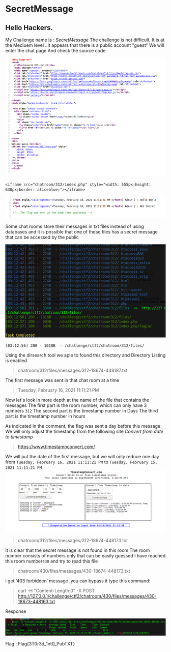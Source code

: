# SecretMessage

Hello Hackers. 
----
My Challenge name is : *SecretMessage*
The challenge is not difficult, It is at the Mediuem level
..It appears that there is a public account "guest"
We will enter the chat page And check the source code

<img src="https://raw.githubusercontent.com/CaesarEG0x01/SecretMessage/main/Screenshot%20at%202021-02-17%2003-41-34.png">

````
<iframe src="chatroom/312/index.php" style="width: 555px;height: 630px;border: aliceblue;"></iframe>
````

<img src="https://raw.githubusercontent.com/CaesarEG0x01/SecretMessage/main/Screenshot%20at%202021-02-17%2003-41-48.png">

Some chat rooms store their messages in txt files instead of using databases and it is possible that one of these files has a secret message that can be accessed by the public 

<img src="https://raw.githubusercontent.com/CaesarEG0x01/SecretMessage/main/Screenshot%20at%202021-02-17%2003-42-24.png">

````
[03:12:56] 200 - 1018B  - /challenge/ctf2/chatroom/312/files/
````

Using the dirsearch tool
we aple to found this directory and Directory Listing is enabled 

>chatroom/312/files/messages/312-18674-448187.txt

The first message was sent in that chat room at a time

>Tuesday, February 16, 2021 11:11:21 PM

Now let's look in more depth at the name of the file that contains the messages
The first part is the room number, which can only have 3 numbers `312`
The second part is the timestamp number in Days
The third part is the timestamp number in hours

As indicated in the comment, the flag was sent a day before this message
We will only adjust the timestamp from the following site 
*Convert from date to timestamp*
> https://www.timestampconvert.com/

We will put the date of the first message, but we will only reduce one day
from `Tuesday, February 16, 2021 11:11:21 PM` to `Tuesday, February 15, 2021 11:11:21 PM`
<img src="https://raw.githubusercontent.com/CaesarEG0x01/SecretMessage/main/Screenshot%20at%202021-02-17%2003-42-45.png">

>chatroom/312/files/messages/312-18674-448173.txt

It is clear that the secret message is not found in this room
The room number consists of numbers only that can be easily guessed 
I have reached this room number`430`
and try to read this file 

>chatroom/430/files/messages/430-18674-448173.txt

i get ‘403 forbidden’ message ,you can bypass it
type this command: 
>curl -H "Content-Length:0" -X POST http://127.0.0.1/challenge/ctf2/chatroom/430/files/messages/430-18673-448163.txt

Response

<img src="https://raw.githubusercontent.com/CaesarEG0x01/SecretMessage/main/Screenshot%20at%202021-02-17%2003-50-32.png">

Flag : Flag{3T0r3d_1nt0_PubTXT}
